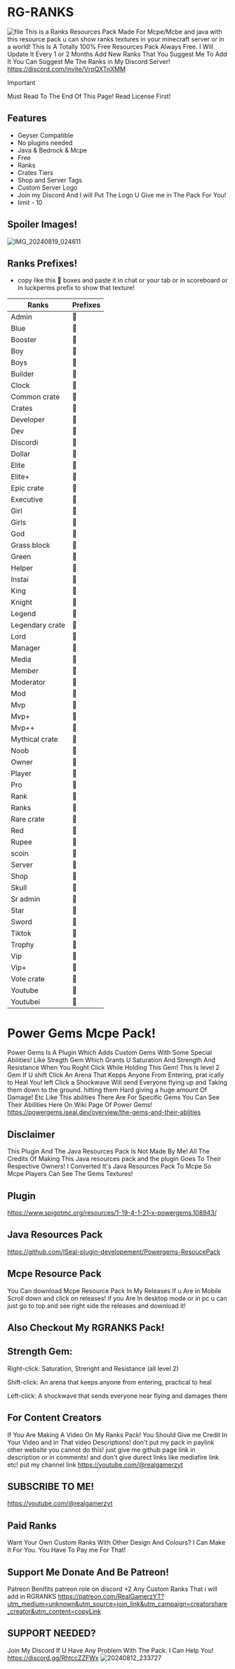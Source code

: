 # RG-RANKS
![file](https://github.com/user-attachments/assets/1e3c6c81-0f48-4e99-98b1-263072b2a21d)
This is a Ranks Resources Pack Made For Mcpe/Mcbe and java with this resource pack u can show ranks textures in your minecraft server or in a world!
This Is A Totally 100% Free Resources Pack Always Free.
I Will Update It Every 1 or 2 Months
Add New Ranks That You Suggest Me To Add It You Can Suggest Me The Ranks in My Discord Server!
https://discord.com/invite/VrpQXTnXMM

> [!IMPORTANT]
Must Read To The End Of This Page!
Read License First!

## Features

- Geyser Compatible
- No plugins needed
- Java & Bedrock & Mcpe
- Free
- Ranks
- Crates Tiers
- Shop and Server Tags
- Custom Server Logo
- Join my Discord And I will Put The Logo U Give me in The Pack For You!
- limit - 10

## Spoiler Images!
![IMG_20240819_024611](https://github.com/user-attachments/assets/7e691980-99bd-4dbf-a9c3-7644ca6a7291)


## Ranks Prefixes!
- copy like this  boxes and paste it in chat or your tab or in scoreboard or in luckperms prefix to show that texture!
 
| Ranks             | Prefixes                                                                |
| ----------------- | ------------------------------------------------------------------ |
| Admin |  |
| Blue |  |
| Booster |  |
| Boy |  |
| Boys |  |
| Builder |  |
| Clock |  |
| Common crate |  |
| Crates |  |
| Developer |  |
| Dev |  |
| Discordi |  |
| Dollar |  |
| Elite |  |
| Elite+ |  |
| Epic crate |  |
| Executive |  |
| Girl |  |
| Girls |  |
| God |  |
| Grass block |  |
| Green |  |
| Helper |  |
| Instai |  |
| King |  |
| Knight |  |
| Legend |  |
| Legendary crate |  |
| Lord |  |
| Manager |  |
| Media |  |
| Member |  |
| Moderator |  |
| Mod |  |
| Mvp |  |
| Mvp+ |  |
| Mvp++ |  |
| Mythical crate |  |
| Noob |  |
| Owner |  |
| Player |  |
| Pro |  |
| Rank |  |
| Ranks |  |
| Rare crate |  |
| Red |  |
| Rupee |  |
| scoin |  |
| Server |  |
| Shop |  |
| Skull |  |
| Sr admin |  |
| Star |  |
| Sword |  |
| Tiktok |  |
| Trophy |  |
| Vip |  |
| Vip+ |  |
| Vote crate |  |
| Youtube |  |
| Youtubei |  |

# Power Gems Mcpe Pack!
Power Gems Is A Plugin Which Adds Custom Gems With Some Special Abilities!
Like Stregth Gem Which Grants U Saturation And Strength And Resistance When You
Roght Click While Holding This Gem! This Is level 2 Gem If U shift Click An Arena That Kepps Anyone From Entering, prat ically to Heal You! left Click a Shockwave Will send Everyone flying up and Taking them down to the ground. hitting them Hard giving a huge amount Of Damage! Etc Like This abilities There Are For Specific Gems You Can See Their Abilities Here On Wiki Page Of Power Gems!
https://powergems.iseal.dev/overview/the-gems-and-their-ablities

## Disclaimer
This Plugin And The Java Resources Pack Is Not Made By Me!
All The Credits Of Making This Java resources pack and the plugin Goes To Their Respective Owners!
I Converted It's Java Resources Pack To Mcpe So Mcpe Players Can See The Gems Textures!

## Plugin 
https://www.spigotmc.org/resources/1-19-4-1-21-x-powergems.108943/

## Java Resources Pack
https://github.com/ISeal-plugin-developement/Powergems-ResoucePack

## Mcpe Resource Pack 
You Can download Mcpe Resource Pack In My Releases If u Are in Mobile Scroll down
and click on releases!
if you Are In desktop mode or in pc u can just go to top and see right side the releases and download it!

## Also Checkout My RGRANKS Pack!


## Strength Gem:
Right-click:
Saturation, Strenght and Resistance (all level 2)

Shift-click:
An arena that keeps anyone from entering, practical to heal

Left-click:
A shockwave that sends everyone near flying and damages them

## For Content Creators
If You Are Making A Video On My Ranks Pack!
You Should Give me Credit In Your Video and in That video Descriptions!
don't put my pack in paylink other website you cannot do this!
just give me github page link in description or in comments!
and don't give durect links like mediafire link etc!
put my channel link
https://youtube.com/@realgamerzyt

## SUBSCRIBE TO ME!
https://youtube.com/@realgamerzyt

## Paid Ranks
Want Your Own Custom Ranks With Other Design And Colours? I Can Make It For You. You Have To Pay me For That!

## Support Me Donate And Be Patreon!
Patreon Benifits 
patreon role on discord
+2 Any Custom Ranks That i will add in RGRANKS
https://patreon.com/RealGamerzYT?utm_medium=unknown&utm_source=join_link&utm_campaign=creatorshare_creator&utm_content=copyLink

## SUPPORT NEEDED?
Join My Discord If U Have Any Problem With The Pack. I Can Help You!
https://discord.gg/RhtccZZFWx
![20240812_233727](https://github.com/user-attachments/assets/f1b09aa1-b47a-4c6d-b540-f7c3b5eea143)
